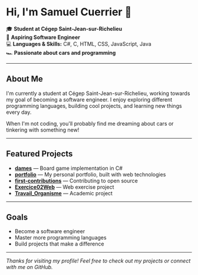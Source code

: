 # Hi, I'm Samuel Cuerrier 👋

🎓 **Student at Cégep Saint-Jean-sur-Richelieu**  
🚀 **Aspiring Software Engineer**  
💻 **Languages & Skills:** C#, C, HTML, CSS, JavaScript, Java  
🏎️ **Passionate about cars and programming**

---

## About Me

I'm currently a student at Cégep Saint-Jean-sur-Richelieu, working towards my goal of becoming a software engineer. I enjoy exploring different programming languages, building cool projects, and learning new things every day.

When I'm not coding, you'll probably find me dreaming about cars or tinkering with something new!

---

## Featured Projects

- [**dames**](https://github.com/SamuelCuerrier01/dames) — Board game implementation in C#
- [**portfolio**](https://github.com/SamuelCuerrier01/portfolio) — My personal portfolio, built with web technologies
- [**first-contributions**](https://github.com/firstcontributions/first-contributions) — Contributing to open source
- [**Exercice02Web**](https://github.com/SamuelCuerrier01/Exercice02Web) — Web exercise project
- [**Travail_Organisme**](https://github.com/SamuelCuerrier01/Travail_Organisme) — Academic project

---

## Goals

- Become a software engineer
- Master more programming languages
- Build projects that make a difference

---

*Thanks for visiting my profile! Feel free to check out my projects or connect with me on GitHub.*
